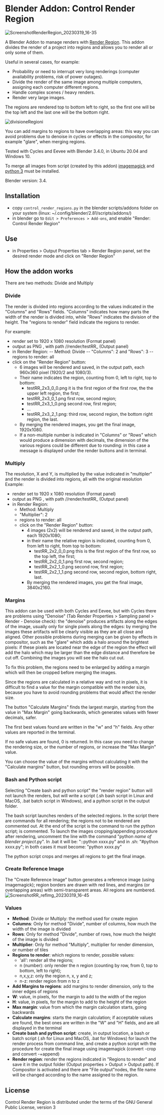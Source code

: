 # Blender Addon: Control Render Region

![ScreenshotRenderRegion_20230319_16-35](https://user-images.githubusercontent.com/8025606/226186936-127534d7-b0cb-4480-8894-a08a85448027.png)

A Blender Addon to manage renders with [Render Region](https://docs.blender.org/manual/en/latest/editors/3dview/navigate/regions.html#render-region). 
This addon divides the render of a project into regions and allows you to render all or only some of them.

Useful in several cases, for example:
- Probability or need to interrupt very long renderings (computer availability problems, risk of power outages).
- Divide the render of the same image among multiple computers, assigning each computer different regions.
- Handle complex scenes / heavy renders.
- Render very large images.

The regions are rendered top to bottom left to right, so the first one will be the top left and the last one will be the bottom right.

![divisioneRegioni](https://user-images.githubusercontent.com/8025606/221556263-5f167ce8-4864-4b61-a575-e4c86a7b89ac.png)

You can add margins to regions to have overlapping areas: this way you can avoid problems due to denoise in cycles or effects in the compositor, for example "glare", when merging regions.

Tested with Cycles and Eevee with Blender 3.4.0, in Ubuntu 20.04 and Windows 10.

To merge all images from script (created by this addon) [imagemagick](https://imagemagick.org/script/download.php) and [python 3](https://www.python.org/downloads/) must be installed.

Blender version: 3.4.

## Installation
- copy `control_render_regions.py` in the blender scripts/addons folder on your system (linux: ~/.config/blender/2.81/scripts/addons/)
- in blender go to `Edit > Preferences > Add-ons`, and enable "Render: Control Render Region"

## Use
- in Properties > Output Properties tab > Render Region panel, set the desired render mode and click on "Render Region"


## How the addon works
There are two methods: Divide and Multiply

### Divide
The render is divided into regions according to the values indicated in the "Columns" and "Rows" fields.
"Columns" indicates how many parts the width of the render is divided into, while "Rows" indicates the division of the height.
The "regions to render" field indicate the regions to render.

For example:
- render set to 1920 x 1080 resolution (Format panel)
- output as PNG , with path //render/testRR_ (Output panel)
- in Render Region:
-- Method: Divide
-- "Columns": 2 and "Rows": 3
-- regions to render: all
- click on the "Render Region" button:
  - 6 images will be rendered and saved, in the output path, each 960x360 pixel (1920/2 and 1080/3).
  - Their name indicates the region, counting from 0, left to right, top to bottom:
    - testRR_2x3_0_0.png it is the first region of the first row, the the upper left region, the first;
    - testRR_2x3_0_1.png first row, second region;
    - testRR_2x3_1_0.png second row, first region;
    - ...
    - testRR_2x3_2_1.png: third row, second region, the bottom right region, the last.
  - By merging the rendered images, you get the final image, 1920x1080.
  - If a non-multiple number is indicated in "Columns" or "Rows" which would produce a dimension with decimals, the dimension of the various regions could be different due to rounding: in this case a message is displayed under the render buttons and in terminal.

### Multiply
The resolution, X and Y, is multiplied by the value indicated in "multipler" and the render is divided into regions, all with the original resolution
Example:
- render set to 1920 x 1080 resolution (Format panel)
- output as PNG , with path //render/testRR_ (Output panel)
- in Render Region:
  - Method: Multiply
  - "Multiplier": 2
  - regions to render: all
  - click on the "Render Region" button:
    - 4 images (2x2) will be rendered and saved, in the output path, each 1920x1080;
    - in their name the relative region is indicated, counting from 0, from left to right, from top to bottom:
      - testRR_2x2_0_0.png this is the first region of the first row, so the top left, the first;
      - testRR_2x2_0_1.png first row, second region;
      - testRR_2x2_1_0.png second row, first region;
      - testRR_2x2_1_1.png second row, second region, bottom right, last.
    - By merging the rendered images, you get the final image, 3840x2160.

### Margins
This addon can be used with both Cycles and Eevee, but with Cycles there are problems using "Denoise" (Tab Render Properties > Sampling panel > Render - Denoise check): the "denoise" produces artifacts along the edges of the image, usually only for single pixels along the edges: by merging the images these artifacts will be clearly visible as they are all close and aligned.
Other possible problems during merging can be given by effects in compositor, such as the "glare" which adds a halo around the brightest pixels: if these pixels are located near the edge of the region the effect will add the halo which may be larger than the edge distance and therefore be cut off. Combining the images you will see the halo cut out.

To fix this problem, the regions need to be enlarged by adding a margin which will then be cropped before merging the images.

Since the regions are calculated in a relative way and not in pixels, it is difficult to find a value for the margin compatible with the render size, because you have to avoid rounding problems that would affect the render size.

The button "Calculate Margins" finds the largest margin, starting from the value in "Max Margin" going backwards, which generates values with fewer decimals, safer.

The first best values found are written in the "w" and "h" fields. Any other values are reported in the terminal.

If no safe values are found, 0 is returned. In this case you need to change the rendering size, or the number of regions, or increase the "Max Margin" value.

You can choose the value of the margins without calculating it with the "Calculate margins" button, but rounding errors will be possible.

### Bash and Python script
Selecting "Create bash and python script" the "render region" button will not launch the renders, but will write a script (.sh bash script in Linux and MacOS, .bat batch script in Windows), and a python script in the output folder.

The bash script launches renders of the selected regions.
In the script there are commands for all rendering; the regions not to be rendered are commented out.
At the end of the script is the command to run the python script; is commented. To launch the images cropping/appending procedure after rendering, uncomment the line with the command "python _name of blender project_.py".
  In .bat it will be: "::python xxxx.py" and in .sh: "#python xxxx.py"; in both cases it must become: "python xxxx.py"

The python script crops and merges all regions to get the final image.

### Create Reference Image
The "Create Reference Image" button generates a reference image (using imagemagick); region borders are drawn with red lines, and margins (or overlapping areas) with semi-transparent areas. All regions are numbered.
![ScreenshotRR_refImg_20230319_16-45](https://user-images.githubusercontent.com/8025606/226187571-7f40a382-6988-4f9f-b767-d7f149ee9429.png)

### Values
- **Method**: Divide or Multiply: the method used for create region
- **Columns**: Only for method "Divide", number of columns, how much the width of the image is divided
- **Rows**: Only for method "Divide", number of rows, how much the height of the image is divided
- **Multiplier**: Only for method "Multiply", multiplier for render dimension, or number of tiles
- **Regions to render**: which regions to render, possible values:
  - 'all': render all the regions;
  - n (number): only render the n region (counting by row, from 0, top to bottom, left to right);
  - n,x,y,z: only the region n, x, y and z;
  - n-z: render region from n to z
- **Add Margins to regions**: add margins to render dimension, only to the inner edges of regions
- **W**: value, in pixels, for the margin to add to the width of the region
- **H**: value, in pixels, for the margin to add to the height of the region
- **Max margin**: value from which the margin calculation starts, going backwards
- **Calculate margins**: starts the margin calculation; if acceptable values are found, the best ones are written in the "W" and "H" fields, and are all displayed in the terminal
- **Create bash and python script**: create, in output location, a bash or batch script (.sh for Linux and MacOS, .bat for Windows) for launch the render process from command line, and create a python script with the procedure for create the final image using imagemagick (convert -crop and convert -+append)
- **Render region**: render the regions indicated in "Regions to render" and save it in the output folder (Output properties > Output > Output path).
If Compositor is activated and there are "File output"nodes, the file name will be changed according to the name assigned to the region.

## License

Control Render Region is distributed under the terms of the GNU General Public License, version 3
